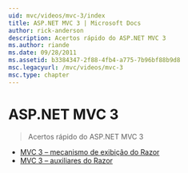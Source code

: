 ```yaml
---
uid: mvc/videos/mvc-3/index
title: ASP.NET MVC 3 | Microsoft Docs
author: rick-anderson
description: Acertos rápido do ASP.NET MVC 3
ms.author: riande
ms.date: 09/28/2011
ms.assetid: b3384347-2f88-4fb4-a775-7b96bf88b9d8
msc.legacyurl: /mvc/videos/mvc-3
msc.type: chapter
---
```

<a name="aspnet-mvc-3"></a>ASP.NET MVC 3
====================
> Acertos rápido do ASP.NET MVC 3


- [MVC 3 – mecanismo de exibição do Razor](mvc-3-razor-view-engine.md)
- [MVC 3 – auxiliares do Razor](mvc-3-razor-helpers.md)
